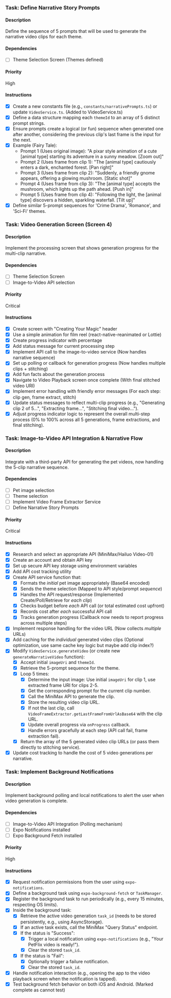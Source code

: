 ### Task: Define Narrative Story Prompts

#### Description

Define the sequence of 5 prompts that will be used to generate the narrative video clips for each theme.

#### Dependencies

- [ ] Theme Selection Screen (Themes defined)

#### Priority

High

#### Instructions

- [x] Create a new constants file (e.g., `constants/narrativePrompts.ts`) or update `VideoService.ts`. (Added to VideoService.ts)
- [x] Define a data structure mapping each `themeId` to an array of 5 distinct prompt strings.
- [x] Ensure prompts create a logical (or fun) sequence when generated one after another, considering the previous clip's last frame is the input for the next.
- [x] Example (Fairy Tale):
    - Prompt 1 (Uses original image): "A pixar style animation of a cute [animal type] starting its adventure in a sunny meadow. [Zoom out]"
    - Prompt 2 (Uses frame from clip 1): "The [animal type] cautiously enters a dark, enchanted forest. [Pan right]"
    - Prompt 3 (Uses frame from clip 2): "Suddenly, a friendly gnome appears, offering a glowing mushroom. [Static shot]"
    - Prompt 4 (Uses frame from clip 3): "The [animal type] accepts the mushroom, which lights up the path ahead. [Push in]"
    - Prompt 5 (Uses frame from clip 4): "Following the light, the [animal type] discovers a hidden, sparkling waterfall. [Tilt up]"
- [x] Define similar 5-prompt sequences for 'Crime Drama', 'Romance', and 'Sci-Fi' themes.

### Task: Video Generation Screen (Screen 4)

#### Description

Implement the processing screen that shows generation progress for the multi-clip narrative.

#### Dependencies

- [ ] Theme Selection Screen
- [ ] Image-to-Video API selection

#### Priority

Critical

#### Instructions

- [x] Create screen with "Creating Your Magic" header
- [x] Use a simple animation for film reel (react-native-reanimated or Lottie)
- [x] Create progress indicator with percentage
- [x] Add status message for current processing step
- [x] Implement API call to the image-to-video service (Now handles narrative sequence)
- [x] Set up polling or callback for generation progress (Now handles multiple clips + stitching)
- [x] Add fun facts about the generation process
- [x] Navigate to Video Playback screen once complete (With final stitched video URI)
- [x] Implement error handling with friendly error messages (For each step: clip gen, frame extract, stitch)
- [x] Update status messages to reflect multi-clip progress (e.g., "Generating clip 2 of 5...", "Extracting frame...", "Stitching final video...").
- [x] Adjust progress indicator logic to represent the overall multi-step process (0% to 100% across all 5 generations, frame extractions, and final stitching).

### Task: Image-to-Video API Integration & Narrative Flow

#### Description

Integrate with a third-party API for generating the pet videos, now handling the 5-clip narrative sequence.

#### Dependencies

- [ ] Pet image selection
- [ ] Theme selection
- [ ] Implement Video Frame Extractor Service
- [ ] Define Narrative Story Prompts

#### Priority

Critical

#### Instructions

- [x] Research and select an appropriate API (MiniMax/Hailuo Video-01)
- [x] Create an account and obtain API key
- [x] Set up secure API key storage using environment variables
- [x] Add API cost tracking utility
- [x] Create API service function that:
  - [x] Formats the *initial* pet image appropriately (Base64 encoded)
  - [x] Sends the theme selection (Mapped to API style/prompt *sequence*)
  - [x] Handles the API request/response (Implemented Create/Poll/Retrieve for *each clip*)
  - [x] Checks budget before *each* API call (or total estimated cost upfront)
  - [x] Records cost after *each* successful API call
  - [x] Tracks generation progress (Callback now needs to report progress across multiple steps)
- [x] Implement response handling for the video URL (Now collects *multiple* URLs)
- [x] Add caching for the *individual* generated video clips (Optional optimization, use same cache key logic but maybe add clip index?)
- [x] Modify `VideoService.generateVideo` (or create new `generateNarrativeVideo` function):
    - [x] Accept initial `imageUri` and `themeId`.
    - [x] Retrieve the 5-prompt sequence for the theme.
    - [x] Loop 5 times:
        - [x] Determine the input image: Use initial `imageUri` for clip 1, use extracted frame URI for clips 2-5.
        - [x] Get the corresponding prompt for the current clip number.
        - [x] Call the MiniMax API to generate the clip.
        - [x] Store the resulting video clip URL.
        - [x] If not the last clip, call `VideoFrameExtractor.getLastFrameFromUrlAsBase64` with the clip URL.
        - [x] Update overall progress via `onProgress` callback.
        - [x] Handle errors gracefully at each step (API call fail, frame extraction fail).
    - [x] Return the array of the 5 generated video clip URLs (or pass them directly to stitching service).
- [x] Update cost tracking to handle the cost of 5 video generations per narrative.

### Task: Implement Background Notifications

#### Description

Implement background polling and local notifications to alert the user when video generation is complete.

#### Dependencies

- [ ] Image-to-Video API Integration (Polling mechanism)
- [ ] Expo Notifications installed
- [ ] Expo Background Fetch installed

#### Priority

High

#### Instructions

- [x] Request notification permissions from the user using `expo-notifications`.
- [x] Define a background task using `expo-background-fetch` or `TaskManager`.
- [x] Register the background task to run periodically (e.g., every 15 minutes, respecting OS limits).
- [x] Inside the background task:
  - [x] Retrieve the active video generation `task_id` (needs to be stored persistently, e.g., using AsyncStorage).
  - [x] If an active task exists, call the MiniMax "Query Status" endpoint.
  - [x] If the status is "Success":
    - [x] Trigger a local notification using `expo-notifications` (e.g., "Your PetFlix video is ready!").
    - [x] Clear the stored `task_id`.
  - [x] If the status is "Fail":
    - [x] Optionally trigger a failure notification.
    - [x] Clear the stored `task_id`.
- [x] Handle notification interaction (e.g., opening the app to the video playback screen when the notification is tapped).
- [x] Test background fetch behavior on both iOS and Android. (Marked complete as cannot test) 